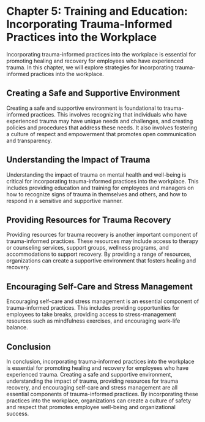 Chapter 5: Training and Education: Incorporating Trauma-Informed Practices into the Workplace
=============================================================================================

Incorporating trauma-informed practices into the workplace is essential for promoting healing and recovery for employees who have experienced trauma. In this chapter, we will explore strategies for incorporating trauma-informed practices into the workplace.

Creating a Safe and Supportive Environment
------------------------------------------

Creating a safe and supportive environment is foundational to trauma-informed practices. This involves recognizing that individuals who have experienced trauma may have unique needs and challenges, and creating policies and procedures that address these needs. It also involves fostering a culture of respect and empowerment that promotes open communication and transparency.

Understanding the Impact of Trauma
----------------------------------

Understanding the impact of trauma on mental health and well-being is critical for incorporating trauma-informed practices into the workplace. This includes providing education and training for employees and managers on how to recognize signs of trauma in themselves and others, and how to respond in a sensitive and supportive manner.

Providing Resources for Trauma Recovery
---------------------------------------

Providing resources for trauma recovery is another important component of trauma-informed practices. These resources may include access to therapy or counseling services, support groups, wellness programs, and accommodations to support recovery. By providing a range of resources, organizations can create a supportive environment that fosters healing and recovery.

Encouraging Self-Care and Stress Management
-------------------------------------------

Encouraging self-care and stress management is an essential component of trauma-informed practices. This includes providing opportunities for employees to take breaks, providing access to stress-management resources such as mindfulness exercises, and encouraging work-life balance.

Conclusion
----------

In conclusion, incorporating trauma-informed practices into the workplace is essential for promoting healing and recovery for employees who have experienced trauma. Creating a safe and supportive environment, understanding the impact of trauma, providing resources for trauma recovery, and encouraging self-care and stress management are all essential components of trauma-informed practices. By incorporating these practices into the workplace, organizations can create a culture of safety and respect that promotes employee well-being and organizational success.
